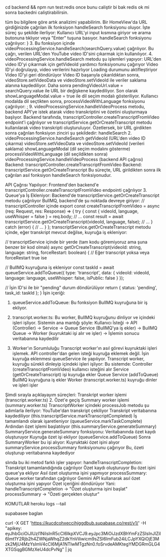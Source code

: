 cd backend && npm run test:redis once bunu caliştir bi bak redis ok mi
sonra backedni caliştirabilirsin.


tüm bu bilgilere göre artık analizimi yapabilirim.
Bir HomeView'da URL girdiğinizde çağrılan ilk fonksiyon handleSearch fonksiyonu oluyor. İşte süreç şu şekilde ilerliyor:
Kullanıcı URL'yi input kısmına giriyor ve arama butonuna tıklıyor veya "Enter" tuşuna basıyor.
handleSearch fonksiyonu çağrılıyor:
}
3. Bu fonksiyon içinde videoProcessingService.handleSearch(searchQuery.value) çağrılıyor. Bu çağrı, verilen URL'den YouTube video ID'sini çıkarmak için kullanılıyor.
4. videoProcessingService.handleSearch metodu şu işlemleri yapıyor:
URL'den video ID'yi çıkarmak için getVideoId yardımcı fonksiyonunu çağırıyor
Video ID'yi doğrulayıp, video verilerini hazırlıyor
Loading durumunu aktifleştiriyor
Video ID'yi geri döndürüyor
Video ID başarıyla çıkarıldıktan sonra, videoStore.setVideoData ve videoStore.setVideoId ile veriler saklama alanına kaydediliyor.
Daha sonra pendingVideoUrl.value = searchQuery.value ile URL bir değişkene kaydediliyor.
Son olarak showLanguageModal.value = true ile dil seçim modalı gösteriliyor.
Kullanıcı modalda dil seçtikten sonra, processVideoWithLanguage fonksiyonu çağrılıyor:
;
9. videoProcessingService.handleVideoProcess metodu, backend API'ye istek atarak video transkriptini ve özetini oluşturmaya başlıyor.
Backend tarafında, transcriptController.createTranscriptFromVideo endpoint'i çağrılıyor ve transcriptService.getOrCreateTranscript metodu kullanılarak video transkripti oluşturuluyor.
Özetlersek, bir URL girdikten sonra çağrılan fonksiyon zinciri şu şekildedir:
handleSearch
2. videoProcessingService.handleSearch
getVideoId (URL'den video ID çıkarma)
videoStore.setVideoData ve videoStore.setVideoId (verileri saklama)
showLanguageModal (dil seçim modalını gösterme)
processVideoWithLanguage (dil seçildikten sonra)
videoProcessingService.handleVideoProcess (backend API çağrısı)
Backend: transcriptController.createTranscriptFromVideo
Backend: transcriptService.getOrCreateTranscript
Bu süreçte, URL girildikten sonra ilk çağrılan asıl fonksiyon handleSearch fonksiyonudur.

API Çağrısı Yapılıyor: Frontend'den backend'e transcriptController.createTranscriptFromVideo endpointi çağrılıyor
3. Queue'ya İş Ekleniyor: Backend'de transcriptService.getOrCreateTranscript metodu çağrılıyor
BullMQ, backend'de şu noktada devreye giriyor:
// transcriptController içinde
export const createTranscriptFromVideo = async (req: Request, res: Response) => {
  try {
    const { videoId, language, useWhisper = false } = req.body;
    // ...
    const result = await transcriptService.getOrCreateTranscript(videoId, language, false);
    // ...
  } catch (error) {
    // ...
  }
};
transcriptService.getOrCreateTranscript metodu içinde, eğer transkript mevcut değilse, kuyruğa iş ekleniyor:

// transcriptService içinde bir yerde (tam kodu göremiyoruz ama şuna benzer bir kod olmalı)
async getOrCreateTranscript(videoId: string, language: string, forceRestart: boolean) {
  // Eğer transcript yoksa veya forceRestart true ise
  
  // BullMQ kuyruğuna iş ekleniyor
  const taskId = await queueService.addToQueue({
    type: 'transcript',
    data: {
      videoId: videoId,
      language: language,
      useWhisper: false,
      isPublic: false
    }
  });
  
  // İşin ID'si ile bir "pending" durum döndürülüyor
  return {
    status: 'pending',
    task_id: taskId
  };
}
İşin içeriği:
1. queueService.addToQueue: Bu fonksiyon BullMQ kuyruğuna bir iş ekliyor.
2. transcript.worker.ts: Bu worker, BullMQ kuyruğunu dinliyor ve içindeki işleri işliyor.
Sistemin ana mantığı şöyle:
Kullanıcı İsteği → API (Controller) → Service → Queue Service (BullMQ'ya iş ekler) → 
BullMQ Queue → Worker (kuyruktaki işi alır ve işler) → İşlemin sonucu veritabanına kaydedilir

4. Worker'ın Sorumluluğu
Transcript worker'ın asıl görevi kuyruktaki işleri işlemek. API controller'dan gelen isteği kuyruğa eklemek değil. İşin kuyruğa eklenmesi queueService ile yapılıyor.
Transcript worker, kuyruğu sürekli dinleyip içindeki işleri işliyor:
Bu sistemde:
Controller (createTranscriptFromVideo) kullanıcı isteğini alır
Service (getOrCreateTranscript) işi kuyruğa ekler
Queue Service (addToQueue) BullMQ kuyruğuna iş ekler
Worker (transcript.worker.ts) kuyruğu dinler ve işleri işler



Şimdi sırayla açıklayayım süreçleri:
Transkript worker işlemi (transcript.worker.ts)
2. Özet'e geçiş
Summary worker işlemi (summary.worker.ts)
TranscriptWorker içindeki processJob metodu şu adımlarla ilerliyor:
YouTube'dan transkript çekiliyor
Transkript veritabanına kaydediliyor (this.transcriptService.markTranscriptCompleted)
İş tamamlandı olarak işaretleniyor (queueService.markTaskComplete)
Ardından özet işlemi başlatılıyor (this.summaryService.generateSummary)
SummaryService.generateSummary fonksiyonu:
Veritabanında özet kaydı oluşturuyor
Kuyruğa özet işi ekliyor (queueService.addToQueue)
Sonra SummaryWorker bu işi alıyor:
Kuyruktaki özet işini alıyor
summaryService.processSummary fonksiyonunu çağırıyor
Bu, özeti oluşturup veritabanına kaydediyor


slında bu iki metod farklı işler yapıyor:
handleTranscriptCompletion:
Transkript tamamlandığında çağrılıyor
Özet kaydı oluşturuyor
Bu özet işini queue'ya ekliyor
Asıl özet oluşturma işini yapmıyor
processSummary:
Queue worker tarafından çağrılıyor
Gemini API kullanarak asıl özet oluşturma işini yapıyor
Özet içeriğini döndürüyor
Yani:
handleTranscriptCompletion -> "Özet oluşturma işini başlat"
processSummary -> "Özeti gerçekten oluştur"

KOMUTLAR
heroku logs --tail

supabasee baglan

 curl -X GET 'https://kucdcohxeccihjggdbub.supabase.co/rest/v1/' -H "apikey: eyJhbGciOiJIUzI1NiIsInR5cCI6IkpXVCJ9.eyJpc3MiOiJzdXBhYmFzZSIsInJlZiI6Imt1Y2Rjb2h4ZWNjaWhqZ2dkYnViIiwicm9sZSI6ImFub24iLCJpYXQiOjE3Mzk2MjU4MzYsImV4cCI6MjA1NTIwMTgzNn0.foSrvdeAMKtegYMDGRmGLG4XTGSqgBGMzXeU4dcPvNg" | jq